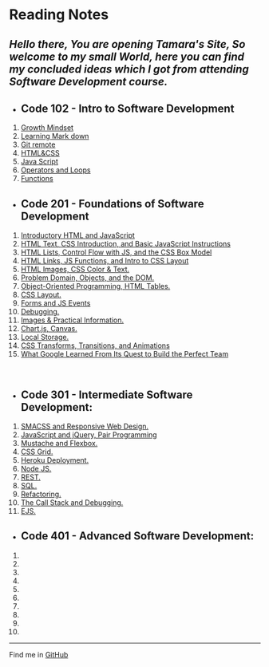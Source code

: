 # Reading Notes
## _Hello there, You are opening Tamara's Site, So welcome to my small World, here you can find my concluded ideas which I got from attending Software Development course._ 

- ## Code 102 - Intro to Software Development
   
1. [Growth Mindset](./code102/GrowthMindset)
1. [Learning Mark down](./code102/markdown)
1. [Git remote](./code102/Git-remote)
1. [HTML&CSS](./code102/class-03)
1. [Java Script](./code102/class-04)
1. [Operators and Loops](./code102/class-05)  
1. [Functions](./code102/class-06) 


- ## Code 201 - Foundations of Software Development

1.  [Introductory HTML and JavaScript](./Code201/class-01)
1. [HTML Text, CSS Introduction, and Basic JavaScript Instructions](./Code201/class-02)
1. [HTML Lists, Control Flow with JS, and the CSS Box Model](./code201/class-03)
1. [HTML Links, JS Functions, and Intro to CSS Layout](./code201/class-04)
1. [HTML Images, CSS Color  & Text.](./code201/class-05)
1. [Problem Domain, Objects, and the DOM.](./code201/class-06)
1. [Object-Oriented Programming, HTML Tables.](./code201/class-07)
1. [CSS Layout.](./code201/class-08)
1. [Forms and JS Events](./code201/class-09)
1. [Debugging.](./code201/class-10)
1. [Images & Practical Information.](./code201/class-11)
1. [Chart.js, Canvas.](./code201/class-12)
1. [Local Storage.](./code201/class-13)
1. [CSS Transforms, Transitions, and Animations](./code201/class-14a)
1. [What Google Learned From Its Quest to Build the Perfect Team](./code201/class-14b)


<br>

- ## Code 301 - Intermediate Software Development:
1. [SMACSS and Responsive Web Design.](./code301/class-01)
1. [JavaScript and jQuery, Pair Programming](./code301/class-02) 
1. [Mustache and Flexbox.](./code301/class-03)
1. [CSS Grid.](./code301/class-04)
1. [Heroku Deployment.](./code301/class-05)
1. [Node JS.](./code301/class-06)
1. [REST.](./code301/class-07)
1. [SQL.](./code301/class-08)
1. [Refactoring.](./code301/class-09)
1. [ The Call Stack and Debugging.](./code301/class-10)
1. [ EJS.](./code301/class-11)

- ## Code 401 - Advanced Software Development:
1. 
1. 
1. 
1. 
1. 
1. 
1. 
1. 
1. 
1. 



***


Find me in [GitHub](https://github.com/Tamaraalrashed)



